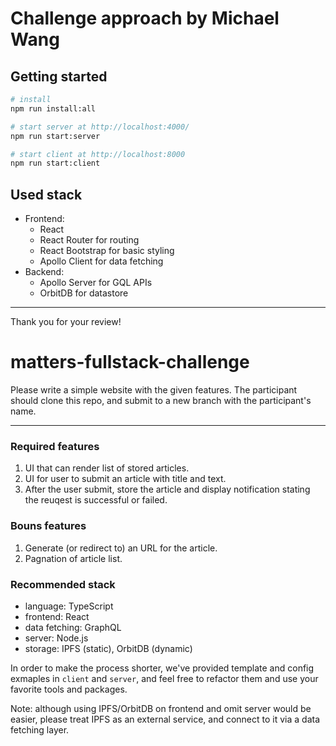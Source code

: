 # Challenge approach by Michael Wang

## Getting started

```sh
# install
npm run install:all

# start server at http://localhost:4000/
npm run start:server

# start client at http://localhost:8000
npm run start:client
```

## Used stack

- Frontend:
  - React
  - React Router for routing
  - React Bootstrap for basic styling
  - Apollo Client for data fetching
- Backend:
  - Apollo Server for GQL APIs
  - OrbitDB for datastore

---

Thank you for your review!

# matters-fullstack-challenge

Please write a simple website with the given features. The participant should clone this repo, and submit to a new branch with the participant's name.

---

### Required features

1. UI that can render list of stored articles.
2. UI for user to submit an article with title and text.
3. After the user submit, store the article and display notification stating the reuqest is successful or failed.

### Bouns features

1. Generate (or redirect to) an URL for the article.
2. Pagnation of article list.

### Recommended stack

- language: TypeScript
- frontend: React
- data fetching: GraphQL
- server: Node.js
- storage: IPFS (static), OrbitDB (dynamic)

In order to make the process shorter, we've provided template and config exmaples in `client` and `server`, and feel free to refactor them and use your favorite tools and packages.

Note: although using IPFS/OrbitDB on frontend and omit server would be easier, please treat IPFS as an external service, and connect to it via a data fetching layer.
